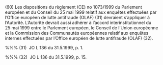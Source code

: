 (60) Les dispositions du règlement (CE) no 1073/1999 du Parlement européen et du Conseil du 25 mai 1999 relatif aux enquêtes effectuées par l’Office européen de lutte antifraude (OLAF) (31) devraient s’appliquer à l’Autorité. L’Autorité devrait aussi adhérer à l’accord interinstitutionnel du 25 mai 1999 entre le Parlement européen, le Conseil de l’Union européenne et la Commission des Communautés européennes relatif aux enquêtes internes effectuées par l’Office européen de lutte antifraude (OLAF) (32).

%%% (31)  JO L 136 du 31.5.1999, p. 1.

%%% (32)  JO L 136 du 31.5.1999, p. 15.
